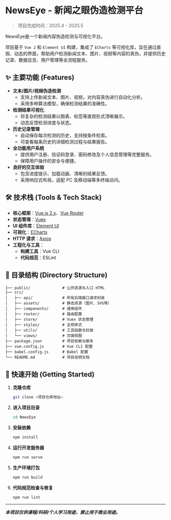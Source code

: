 # **NewsEye - 新闻之眼伪造检测平台**

> 项目完成时间：2025.4 - 2025.5

NewsEye是一个新闻内容伪造检测与可视化平台。

项目基于 `Vue 2` 和 `Element UI` 构建，集成了 `ECharts` 等可视化库，旨在通过直观、动态的界面，帮助用户检测新闻文本、图片、视频等内容的真伪，并提供历史记录、数据总览、用户管理等全流程服务。



## **✨ 主要功能 (Features)**

- **文本/图片/视频伪造检测**
  - 支持上传新闻文本、图片、视频，对内容真伪进行自动化分析。
  - 采用多种算法模型，确保检测结果的准确性。
- **检测结果可视化**
  - 将复杂的检测结果以图表、标签等直观形式清晰展示。
  - 动态反馈检测进度与状态。
- **历史记录管理**
  - 自动保存每次检测的历史，支持按条件检索。
  - 可查看每条历史的详细检测过程与结果报告。
- **全功能用户系统**
  - 提供用户注册、验证码登录、密码修改及个人信息管理等完整服务。
  - 保障用户操作的安全与便捷。
- **良好的交互体验**
  - 包含进度提示、加载动画、清晰的结果反馈。
  - 采用响应式布局，适配 PC 及移动端等多终端访问。



## **🛠️ 技术栈 (Tools & Tech Stack)**

- **核心框架**：[Vue.js 2.x](https://v2.cn.vuejs.org/)、[Vue Router](https://v3.router.vuejs.org/zh/)
- **状态管理**：[Vuex](https://v3.vuex.vuejs.org/zh/)
- **UI 组件库**：[Element UI](https://www.google.com/search?q=https://element.eleme.cn/%23/zh-CN)
- **可视化**：[ECharts](https://echarts.apache.org/zh/index.html)
- **HTTP 请求**：[Axios](https://axios-http.com/)
- **工程化与工具**：
  - **构建工具**：Vue CLI
  - **代码规范**：ESLint



## **📁 目录结构 (Directory Structure)**

```
├── public/              # 公共资源与入口 HTML
├── src/
│   ├── api/             # 所有后端接口请求封装
│   ├── assets/          # 静态资源（图片、SVG等）
│   ├── components/      # 通用组件
│   ├── router/          # 路由配置
│   ├── store/           # Vuex 状态管理
│   ├── styles/          # 全局样式
│   ├── utils/           # 工具函数与封装
│   └── views/           # 页面视图
├── package.json         # 项目依赖与脚本
├── vue.config.js        # Vue CLI 配置
├── babel.config.js      # Babel 配置
└── README.md            # 项目说明文档
```



## **🚀 快速开始 (Getting Started)**

1. **克隆仓库**

   ```bash
   git clone <项目仓库地址>
   ```

2. **进入项目目录**

   ```bash
   cd NewsEye
   ```

3. **安装依赖**

   ```bash
   npm install
   ```

4. **运行开发服务器**

   ```bash
   npm run serve
   ```

5. **生产环境打包**

   ```bash
   npm run build
   ```

6. **代码规范检查与修复**

   ```bash
   npm run lint
   ```



------

***本项目仅供课程/科研/个人学习用途，禁止用于商业用途。***

